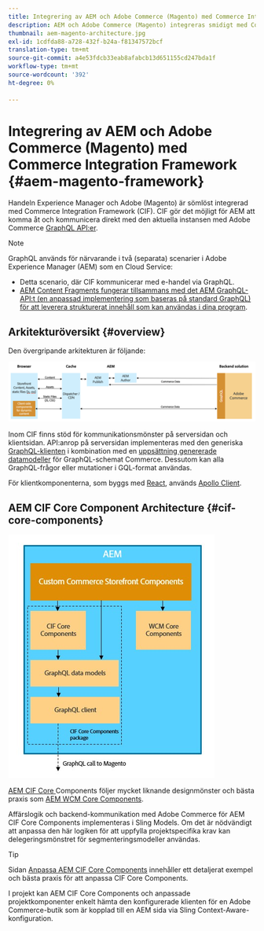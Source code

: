 ```yaml
---
title: Integrering av AEM och Adobe Commerce (Magento) med Commerce Integration Framework
description: AEM och Adobe Commerce (Magento) integreras smidigt med Commerce Integration Framework (CIF). Med CIF kan AEM få åtkomst till en Magento-instans och kommunicera med Magento via GraphQL. AEM Authors kan också använda produkt- och kategoriväljare och produktkonsolen för att bläddra bland produkt- och kategoridata som hämtats on demand från Magento. Dessutom erbjuder CIF en färdig butik som kan snabba upp affärsprojekt.
thumbnail: aem-magento-architecture.jpg
exl-id: 1cdfda88-a728-432f-b24a-f81347572bcf
translation-type: tm+mt
source-git-commit: a4e53fdcb33eab8afabcb13d651155cd247bda1f
workflow-type: tm+mt
source-wordcount: '392'
ht-degree: 0%

---
```


# Integrering av AEM och Adobe Commerce (Magento) med Commerce Integration Framework {#aem-magento-framework}

Handeln Experience Manager och Adobe (Magento) är sömlöst integrerad med Commerce Integration Framework (CIF). CIF gör det möjligt för AEM att komma åt och kommunicera direkt med den aktuella instansen med Adobe Commerce [GraphQL API:er](https://devdocs.magento.com/guides/v2.4/graphql/).

>[!NOTE]
>
>GraphQL används för närvarande i två (separata) scenarier i Adobe Experience Manager (AEM) som en Cloud Service:
>
>* Detta scenario, där CIF kommunicerar med e-handel via GraphQL.
>* [AEM Content Fragments fungerar tillsammans med det AEM GraphQL-API:t (en anpassad implementering som baseras på standard GraphQL) för att leverera strukturerat innehåll som kan användas i dina program](/help/assets/content-fragments/graphql-api-content-fragments.md).


## Arkitekturöversikt {#overview}

Den övergripande arkitekturen är följande:

![CIF-arkitekturöversikt](../assets/AEM_Magento_Architecture.png)

Inom CIF finns stöd för kommunikationsmönster på serversidan och klientsidan.
API:anrop på serversidan implementeras med den generiska [GraphQL-klienten](https://github.com/adobe/commerce-cif-graphql-client) i kombination med en [uppsättning genererade datamodeller](https://github.com/adobe/commerce-cif-magento-graphql) för GraphQL-schemat Commerce. Dessutom kan alla GraphQL-frågor eller mutationer i GQL-format användas.

För klientkomponenterna, som byggs med [React](https://reactjs.org/), används [Apollo Client](https://www.apollographql.com/docs/react/).

## AEM CIF Core Component Architecture {#cif-core-components}

![AEM CIF Core Component Architecture](../assets/cif-component-architecture.jpg)

[AEM CIF Core ](https://github.com/adobe/aem-core-cif-components) Components följer mycket liknande designmönster och bästa praxis som  [AEM WCM Core Components](https://github.com/adobe/aem-core-wcm-components).

Affärslogik och backend-kommunikation med Adobe Commerce för AEM CIF Core Components implementeras i Sling Models. Om det är nödvändigt att anpassa den här logiken för att uppfylla projektspecifika krav kan delegeringsmönstret för segmenteringsmodeller användas.

>[!TIP]
>
>Sidan [Anpassa AEM CIF Core Components](../customizing/customize-cif-components.md) innehåller ett detaljerat exempel och bästa praxis för att anpassa CIF Core Components.

I projekt kan AEM CIF Core Components och anpassade projektkomponenter enkelt hämta den konfigurerade klienten för en Adobe Commerce-butik som är kopplad till en AEM sida via Sling Context-Aware-konfiguration.
